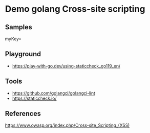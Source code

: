 # Demo golang Cross-site scripting

## Samples

myKey=<script>alert("SOS! - Golang Brazil 2022")</script>

## Playground

- https://play-with-go.dev/using-staticcheck_go119_en/

## Tools

- https://github.com/golangci/golangci-lint
- https://staticcheck.io/


## References

https://www.owasp.org/index.php/Cross-site_Scripting_(XSS)